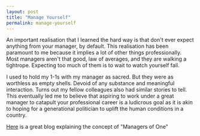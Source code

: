 ```yaml
---
layout: post
title: "Manage Yourself" 
permalink: manage-yourself
---
```


An important realisation that I learned the hard way is that don't ever expect anything from your manager, by default. This realisation has been paramount to me because it implies a lot of other things professionally. Most managers aren't that good, law of averages, and they are walking a tightrope. Expecting too much of them is to wait to watch yourself fail. 

I used to hold my 1-1s with my manager as sacred. But they were as worthless as empty shells. Devoid of any substance and meaningful interaction. Turns out my fellow colleagues also had similar stories to tell. This eventually led me to believe that aspiring to work under a great manager to catapult your professional career is a ludicrous goal as it is akin to hoping for a generational politician to uplift the human conditions in a country. 

[Here](https://signalvnoise.com/posts/1430-hire-managers-of-one) is a great blog explaining the concept of "Managers of One" 